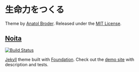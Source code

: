 # 生命力をつくる

Theme by [Anatol Broder](http://penibelst.de/). Released under
the [MIT License](http://opensource.org/licenses/MIT).

## [Noita][demo]

[![Build Status][ci-badge]][ci]

[Jekyll][jekyll] theme built with [Foundation][foundation]. Check out the [demo site][demo] with description and tests.

[ci]: https://travis-ci.org/penibelst/jekyll-noita
[ci-badge]: https://travis-ci.org/penibelst/jekyll-noita.svg?branch=gh-pages
[demo]: http://noita.penibelst.de/
[foundation]: http://foundation.zurb.com/
[jekyll]: http://jekyllrb.com/

